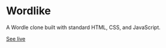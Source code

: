 # Wordlike

A Wordle clone built with standard HTML, CSS, and JavaScript.

[See live](https://cute-genie-ec7d02.netlify.app/)